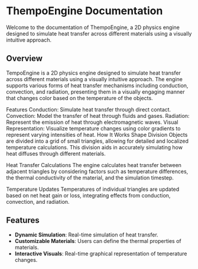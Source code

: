 # ThempoEngine Documentation

Welcome to the documentation of ThempoEngine, a 2D physics engine designed to simulate heat transfer across different materials using a visually intuitive approach.

## Overview

TempoEngine is a 2D physics engine designed to simulate heat transfer across different materials using a visually intuitive approach. 
The engine supports various forms of heat transfer mechanisms including conduction, convection, and radiation, 
presenting them in a visually engaging manner that changes color based on the temperature of the objects.

Features
Conduction: Simulate heat transfer through direct contact.
Convection: Model the transfer of heat through fluids and gases.
Radiation: Represent the emission of heat through electromagnetic waves.
Visual Representation: Visualize temperature changes using color gradients to represent varying intensities of heat.
How It Works
Shape Division
Objects are divided into a grid of small triangles, allowing for detailed and localized temperature calculations. 
This division aids in accurately simulating how heat diffuses through different materials.

Heat Transfer Calculations
The engine calculates heat transfer between adjacent triangles by considering factors such as temperature differences, 
the thermal conductivity of the material, and the simulation timestep.

Temperature Updates
Temperatures of individual triangles are updated based on net heat gain or loss, integrating effects from conduction, convection, and radiation.

## Features

- **Dynamic Simulation**: Real-time simulation of heat transfer.
- **Customizable Materials**: Users can define the thermal properties of materials.
- **Interactive Visuals**: Real-time graphical representation of temperature changes.

